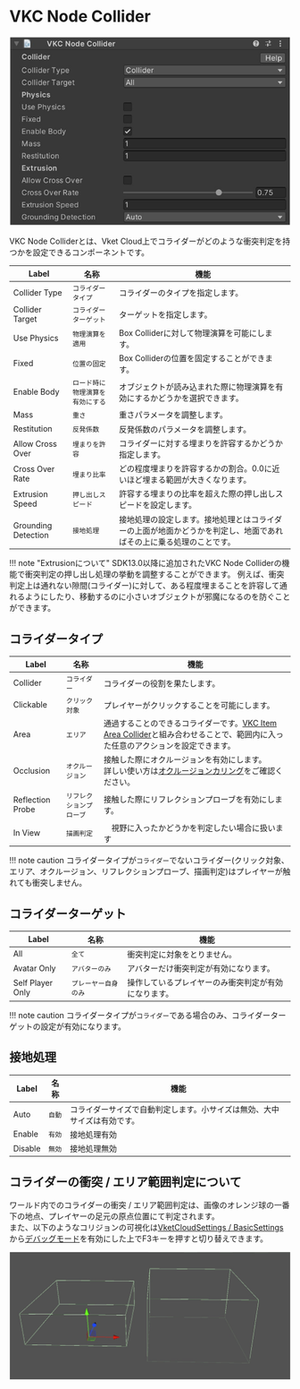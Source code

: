 # VKC Node Collider

![VKCNodeCollider_1](img/VKCNodeCollider_1.jpg)

VKC Node Colliderとは、Vket Cloud上でコライダーがどのような衝突判定を持つかを設定できるコンポーネントです。

| Label | 名称 | 機能 |
| ---- | ---- | ---- |
| Collider Type | `コライダータイプ` | コライダーのタイプを指定します。 |
| Collider Target | `コライダーターゲット` | ターゲットを指定します。 |
| Use Physics | `物理演算を適用` | Box Colliderに対して物理演算を可能にします。 |
| Fixed | `位置の固定` | Box Colliderの位置を固定することができます。 |
| Enable Body | `ロード時に物理演算を有効にする` | オブジェクトが読み込まれた際に物理演算を有効にするかどうかを選択できます。 |
| Mass | `重さ` | 重さパラメータを調整します。 |
| Restitution | `反発係数` | 反発係数のパラメータを調整します。 |
| Allow Cross Over | `埋まりを許容` | コライダーに対する埋まりを許容するかどうか指定します。 |
| Cross Over Rate | `埋まり比率` | どの程度埋まりを許容するかの割合。0.0に近いほど埋まる範囲が大きくなります。 |
| Extrusion Speed | `押し出しスピード` | 許容する埋まりの比率を超えた際の押し出しスピードを設定します。|
| Grounding Detection | `接地処理` | 接地処理の設定します。接地処理とはコライダーの上面が地面かどうかを判定し、地面であればその上に乗る処理のことです。 |

!!! note "Extrusionについて"
    SDK13.0以降に追加されたVKC Node Colliderの機能で衝突判定の押し出し処理の挙動を調整することができます。
    例えば、衝突判定上は通れない隙間(コライダー)に対して、ある程度埋まることを許容して通れるようにしたり、移動するのに小さいオブジェクトが邪魔になるのを防ぐことができます。

## コライダータイプ

| Label | 名称 | 機能 |
| ---- | ---- | ---- |
| Collider | `コライダー` | コライダーの役割を果たします。 |
| Clickable | `クリック対象` | プレイヤーがクリックすることを可能にします。|
| Area | `エリア` | 通過することのできるコライダーです。[VKC Item Area Collider](./VKCItemAreaCollider.md)と組み合わせることで、範囲内に入った任意のアクションを設定できます。 |
| Occlusion | `オクルージョン` | 接触した際にオクルージョンを有効にします。<br>詳しい使い方は[オクルージョンカリング](../WorldOptimization/OcclusionCulling.md)をご確認ください。 |
| Reflection Probe | `リフレクションプローブ` | 接触した際にリフレクションプローブを有効にします。 |
| In View | `描画判定` |　視野に入ったかどうかを判定したい場合に扱います  |

!!! note caution
    コライダータイプが`コライダー`でないコライダー(クリック対象、エリア、オクルージョン、リフレクションプローブ、描画判定)はプレイヤーが触れても衝突しません。

## コライダーターゲット

| Label | 名称 | 機能 |
| ---- | ---- | ---- |
| All | `全て` | 衝突判定に対象をとりません。 |
| Avatar Only | `アバターのみ` | アバターだけ衝突判定が有効になります。 |
| Self Player Only | `プレーヤー自身のみ` | 操作しているプレイヤーのみ衝突判定が有効になります。|

!!! note caution
    コライダータイプが`コライダー`である場合のみ、コライダーターゲットの設定が有効になります。

## 接地処理

| Label | 名称 | 機能 |
| ---- | ---- | ---- |
| Auto | `自動` | コライダーサイズで自動判定します。小サイズは無効、大中サイズは有効です。 |
| Enable | `有効` | 接地処理有効 |
| Disable | `無効` | 接地処理無効 |

## コライダーの衝突 / エリア範囲判定について

ワールド内でのコライダーの衝突 / エリア範囲判定は、画像のオレンジ球の一番下の地点、プレイヤーの足元の原点位置にて判定されます。<br>
また、以下のようなコリジョンの可視化は[VketCloudSettings / BasicSettings](../VketCloudSettings/BasicSettings.md)から[デバッグモード](../WorldEditingTips/DebugMode.md#f3)を有効にした上でF3キーを押すと切り替えできます。

![HEOCollider_2](img/VKCItemAreaCollider_03.jpg)
